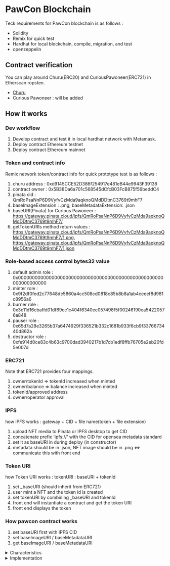 # PawCon Blockchain
Teck requirements for PawCon blockchain is as follows : 

- Solidity
- Remix for quick test
- Hardhat for local blockchain, compile, migration, and test
- openzeppelin

## Contract verification
You can play around Churu(ERC20) and CuriousPawoneer(ERC721) in Etherscan ropsten. 

- [Churu](https://ropsten.etherscan.io/address/0x0f4d7069B9a58699D7c369F9ac97777fBDe4e8e4#code)
- Curious Pawoneer : will be added

## How it works
### Dev workflow
1. Develop contract and test it in local hardhat network with Metamask.
1. Deploy contract Ethereum testnet
1. Deploy contract Ethereum mainnet

### Token and contract info
Remix network token/contract info for quick prototype test is as follows : 

1. churu address : 0xd9145CCE52D386f254917e481eB44e9943F39138
1. contract owner : 0x5B38Da6a701c568545dCfcB03FcB875f56beddC4
1. pinata cid : QmRoPsaNnP6D9VyfvCzMda9aqknoQMdDDtmC3769t9mhF7
1. baseImageExtension : .png, baseMetadataExtension: .json
1. baseURI(Pinata) for Curious Pawoneer : https://gateway.pinata.cloud/ipfs/QmRoPsaNnP6D9VyfvCzMda9aqknoQMdDDtmC3769t9mhF7/
1. getTokenURIs method return values : 
https://gateway.pinata.cloud/ipfs/QmRoPsaNnP6D9VyfvCzMda9aqknoQMdDDtmC3769t9mhF7/1.png,
https://gateway.pinata.cloud/ipfs/QmRoPsaNnP6D9VyfvCzMda9aqknoQMdDDtmC3769t9mhF7/1.json

### Role-based access control bytes32 value
1. default admin role : 0x0000000000000000000000000000000000000000000000000000000000000000
1. minter role : 0x9f2df0fed2c77648de5860a4cc508cd0818c85b8b8a1ab4ceeef8d981c8956a6
1. burner role : 0x3c11d16cbaffd01df69ce1c404f6340ee057498f5f00246190ea54220576a848
1. pauser role : 0x65d7a28e3265b37a6474929f336521b332c1681b933f6cb9f3376673440d862a
1. destructor role : 0xfe914d0ce83c4b63c9700dad3940217b1d7cb1edf8ffb76705e2eb20fd5e007d

### ERC721
Note that ERC721 provides four mappings.
1. owner/tokenId => tokenId increased when minted
1. owner/balance => balance increased when minted
1. tokenId/approved address 
1. owner/operator approval

### IPFS
how IPFS works : gateway + CID + file name(token + file extension)
1. upload NFT media to Pinata or IPFS desktop to get CID
1. concatenate prefix 'ipfs://' with the CID for opensea metadata standard
1. set it as baseURI in during deploy (in constructor)
1. metadata should be in .json, NFT image should be in .png <=> communicate this with front end

### Token URI
how Token URI works : tokenURI : baseURI + tokenId
1. set _baseURI (should inherit from ERC721)
1. user mint a NFT and the token id is created
1. set tokenURI by combining _baseURI and tokenId
1. front end will instantiate a contract and get the token URI
1. front end displays the token 

### How pawcon contract works
1. set baseURI first with IPFS CID
1. set baseImageURI / baseMetadataURI
1. get baseImageURI / baseMetadataURI

<details>
<summary>Characteristics</summary>

- constants are managed under constant directory
- contracts secured with openzeppelin extensions
- contracts deployed and verified in Etherscan(testnet)
- Role-based access control
- tips and tricks to lower gas fee : (list here)
</details>

<details>
<summary>Implementation</summary>

## Token
- ERC20 Churu
- ERC721 Curious Pawoneer

## Contract
- Certificate
- Reveal
- Presale(Free minting)
- Ticketing
- Dynamic cost/minting
</details>